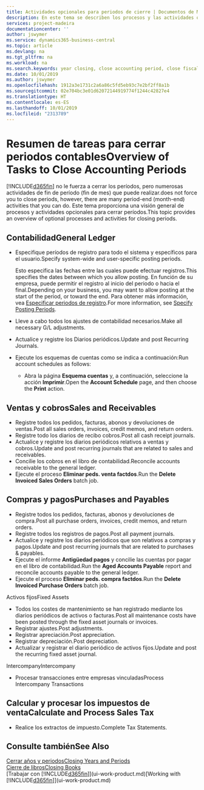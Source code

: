 ```yaml
---
title: Actividades opcionales para periodos de cierre | Documentos de Microsoft
description: En este tema se describen los procesos y las actividades opcionales para cerrar periodos contables en Business Central.
services: project-madeira
documentationcenter: ''
author: jswymer
ms.service: dynamics365-business-central
ms.topic: article
ms.devlang: na
ms.tgt_pltfrm: na
ms.workload: na
ms.search.keywords: year closing, close accounting period, close fiscal year, aging, creditor payments, vendor payments
ms.date: 10/01/2019
ms.author: jswymer
ms.openlocfilehash: 1912a3e1731c2a6a86c5fd5eb93c7e2bf2ff8a1b
ms.sourcegitcommit: 02e704bc3e01d62072144919774f1244c42827e4
ms.translationtype: HT
ms.contentlocale: es-ES
ms.lasthandoff: 10/01/2019
ms.locfileid: "2313789"
---
```

# <a name="overview-of-tasks-to-close-accounting-periods"></a><span data-ttu-id="bc73d-103">Resumen de tareas para cerrar periodos contables</span><span class="sxs-lookup"><span data-stu-id="bc73d-103">Overview of Tasks to Close Accounting Periods</span></span>
[!INCLUDE[d365fin](includes/d365fin_md.md)] <span data-ttu-id="bc73d-104">no le fuerza a cerrar los períodos, pero numerosas actividades de fin de período (fin de mes) que puede realizar.</span><span class="sxs-lookup"><span data-stu-id="bc73d-104">does not force you to close periods, however, there are many period-end (month-end) activities that you can do.</span></span> <span data-ttu-id="bc73d-105">Este tema proporciona una visión general de procesos y actividades opcionales para cerrar períodos.</span><span class="sxs-lookup"><span data-stu-id="bc73d-105">This topic provides an overview of optional processes and activities for closing periods.</span></span>  

## <a name="general-ledger"></a><span data-ttu-id="bc73d-106">Contabilidad</span><span class="sxs-lookup"><span data-stu-id="bc73d-106">General Ledger</span></span>
* <span data-ttu-id="bc73d-107">Especifique períodos de registro para todo el sistema y específicos para el usuario.</span><span class="sxs-lookup"><span data-stu-id="bc73d-107">Specify system-wide and user-specific posting periods.</span></span>  

    <span data-ttu-id="bc73d-108">Esto especifica las fechas entre las cuales puede efectuar registros.</span><span class="sxs-lookup"><span data-stu-id="bc73d-108">This specifies the dates between which you allow posting.</span></span> <span data-ttu-id="bc73d-109">En función de su empresa, puede permitir el registro al inicio del periodo o hacia el final.</span><span class="sxs-lookup"><span data-stu-id="bc73d-109">Depending on your business, you may want to allow posting at the start of the period, or toward the end.</span></span> <span data-ttu-id="bc73d-110">Para obtener más información, vea [Especificar periodos de registro](finance-how-specify-posting-periods.md).</span><span class="sxs-lookup"><span data-stu-id="bc73d-110">For more information, see [Specify Posting Periods](finance-how-specify-posting-periods.md).</span></span>  
* <span data-ttu-id="bc73d-111">Lleve a cabo todos los ajustes de contabilidad necesarios.</span><span class="sxs-lookup"><span data-stu-id="bc73d-111">Make all necessary G/L adjustments.</span></span>  
* <span data-ttu-id="bc73d-112">Actualice y registre los Diarios periódicos.</span><span class="sxs-lookup"><span data-stu-id="bc73d-112">Update and post Recurring Journals.</span></span>  
  <!--* Process Consolidations-->
* <span data-ttu-id="bc73d-113">Ejecute los esquemas de cuentas como se indica a continuación:</span><span class="sxs-lookup"><span data-stu-id="bc73d-113">Run account schedules as follows:</span></span>  
  * <span data-ttu-id="bc73d-114">Abra la página **Esquema cuentas** y, a continuación, seleccione la acción **Imprimir**.</span><span class="sxs-lookup"><span data-stu-id="bc73d-114">Open the **Account Schedule** page, and then choose the **Print** action.</span></span>  

## <a name="sales-and-receivables"></a><span data-ttu-id="bc73d-115">Ventas y cobros</span><span class="sxs-lookup"><span data-stu-id="bc73d-115">Sales and Receivables</span></span>
* <span data-ttu-id="bc73d-116">Registre todos los pedidos, facturas, abonos y devoluciones de ventas.</span><span class="sxs-lookup"><span data-stu-id="bc73d-116">Post all sales orders, invoices, credit memos, and return orders.</span></span>  
* <span data-ttu-id="bc73d-117">Registre todo los diarios de recibo cobros.</span><span class="sxs-lookup"><span data-stu-id="bc73d-117">Post all cash receipt journals.</span></span>  
* <span data-ttu-id="bc73d-118">Actualice y registre los diarios periódicos relativos a ventas y cobros.</span><span class="sxs-lookup"><span data-stu-id="bc73d-118">Update and post recurring journals that are related to sales and receivables.</span></span>  
* <span data-ttu-id="bc73d-119">Concilie los cobros en el libro de contabilidad.</span><span class="sxs-lookup"><span data-stu-id="bc73d-119">Reconcile accounts receivable to the general ledger.</span></span>  
* <span data-ttu-id="bc73d-120">Ejecute el proceso **Eliminar peds. venta factdos**.</span><span class="sxs-lookup"><span data-stu-id="bc73d-120">Run the **Delete Invoiced Sales Orders** batch job.</span></span>  

## <a name="purchases-and-payables"></a><span data-ttu-id="bc73d-121">Compras y pagos</span><span class="sxs-lookup"><span data-stu-id="bc73d-121">Purchases and Payables</span></span>
* <span data-ttu-id="bc73d-122">Registre todos los pedidos, facturas, abonos y devoluciones de compra.</span><span class="sxs-lookup"><span data-stu-id="bc73d-122">Post all purchase orders, invoices, credit memos, and return orders.</span></span>  
* <span data-ttu-id="bc73d-123">Registre todos los registros de pagos.</span><span class="sxs-lookup"><span data-stu-id="bc73d-123">Post all payment journals.</span></span>  
* <span data-ttu-id="bc73d-124">Actualice y registre los diarios periódicos que son relativos a compras y pagos.</span><span class="sxs-lookup"><span data-stu-id="bc73d-124">Update and post recurring journals that are related to purchases & payables.</span></span>  
* <span data-ttu-id="bc73d-125">Ejecute el informe **Antigüedad pagos** y concilie las cuentas por pagar en el libro de contabilidad.</span><span class="sxs-lookup"><span data-stu-id="bc73d-125">Run the **Aged Accounts Payable** report and reconcile accounts payable to the general ledger.</span></span>  
* <span data-ttu-id="bc73d-126">Ejecute el proceso **Eliminar peds. compra factdos**.</span><span class="sxs-lookup"><span data-stu-id="bc73d-126">Run the **Delete Invoiced Purchase Orders** batch job.</span></span>  

<span data-ttu-id="bc73d-127">Activos fijos</span><span class="sxs-lookup"><span data-stu-id="bc73d-127">Fixed Assets</span></span>
* <span data-ttu-id="bc73d-128">Todos los costes de mantenimiento se han registrado mediante los diarios periódicos de activos o facturas.</span><span class="sxs-lookup"><span data-stu-id="bc73d-128">Post all maintenance costs have been posted through the fixed asset journals or invoices.</span></span>
* <span data-ttu-id="bc73d-129">Registrar ajustes.</span><span class="sxs-lookup"><span data-stu-id="bc73d-129">Post adjustments.</span></span>
* <span data-ttu-id="bc73d-130">Registrar apreciación.</span><span class="sxs-lookup"><span data-stu-id="bc73d-130">Post appreciation.</span></span>
* <span data-ttu-id="bc73d-131">Registrar depreciación.</span><span class="sxs-lookup"><span data-stu-id="bc73d-131">Post depreciation.</span></span>
* <span data-ttu-id="bc73d-132">Actualizar y registrar el diario periódico de activos fijos.</span><span class="sxs-lookup"><span data-stu-id="bc73d-132">Update and post the recurring fixed asset journal.</span></span>

<span data-ttu-id="bc73d-133">Intercompany</span><span class="sxs-lookup"><span data-stu-id="bc73d-133">Intercompany</span></span>
* <span data-ttu-id="bc73d-134">Procesar transacciones entre empresas vinculadas</span><span class="sxs-lookup"><span data-stu-id="bc73d-134">Process Intercompany Transactions</span></span>

## <a name="calculate-and-process-sales-tax"></a><span data-ttu-id="bc73d-135">Calcular y procesar los impuestos de venta</span><span class="sxs-lookup"><span data-stu-id="bc73d-135">Calculate and Process Sales Tax</span></span>
* <span data-ttu-id="bc73d-136">Realice los extractos de impuesto.</span><span class="sxs-lookup"><span data-stu-id="bc73d-136">Complete Tax Statements.</span></span>  

## <a name="see-also"></a><span data-ttu-id="bc73d-137">Consulte también</span><span class="sxs-lookup"><span data-stu-id="bc73d-137">See Also</span></span>
[<span data-ttu-id="bc73d-138">Cerrar años y periodos</span><span class="sxs-lookup"><span data-stu-id="bc73d-138">Closing Years and Periods</span></span>](year-close-years-periods.md)  
[<span data-ttu-id="bc73d-139">Cierre de libros</span><span class="sxs-lookup"><span data-stu-id="bc73d-139">Closing Books</span></span>](year-close-books.md)  
<span data-ttu-id="bc73d-140">[Trabajar con [!INCLUDE[d365fin](includes/d365fin_md.md)]](ui-work-product.md)</span><span class="sxs-lookup"><span data-stu-id="bc73d-140">[Working with [!INCLUDE[d365fin](includes/d365fin_md.md)]](ui-work-product.md)</span></span>
